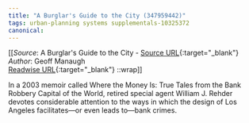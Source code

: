 ```yaml
---
title: "A Burglar's Guide to the City (347959442)"
tags: urban-planning systems supplementals-10325372
canonical: 
---
```


[[_Source_: A Burglar's Guide to the City - [Source URL](){:target="_blank"}<br>
_Author_: Geoff Manaugh<br>
[Readwise URL](https://readwise.io/open/347959442){:target="_blank"}
::wrap]]

In a 2003 memoir called Where the Money Is: True Tales from the Bank Robbery Capital of the World, retired special agent William J. Rehder devotes considerable attention to the ways in which the design of Los Angeles facilitates—or even leads to—bank crimes.

